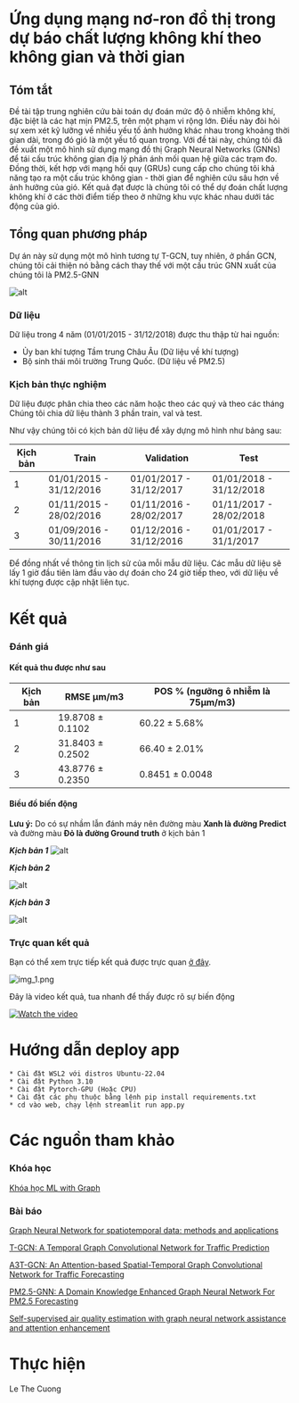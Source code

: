 # Ứng dụng mạng nơ-ron đồ thị trong dự báo chất lượng không khí theo không gian và thời gian

## Tóm tắt

Đề tài tập trung nghiên cứu bài toán dự đoán mức độ ô nhiễm không khí, đặc biệt
là các hạt mịn PM2.5, trên một phạm vi rộng lớn. Điều này đòi hỏi sự xem xét kỹ lưỡng về nhiều yếu tố ảnh hưởng khác nhau
trong khoảng thời gian dài, trong đó gió là một yếu tố quan trọng. Với đề tài này,
chúng tôi đã đề xuất một mô hình sử dụng mạng đồ thị Graph Neural Networks (GNNs) để tái cấu trúc
không gian địa lý phản ánh mối quan hệ giữa các trạm đo. Đồng thời, kết hợp với mạng hồi quy (GRUs) cung cấp cho chúng tôi khả năng tạo ra một cấu trúc không
gian - thời gian để nghiên cứu sâu hơn về ảnh hưởng của gió.
Kết quả đạt được là chúng tôi có thể dự đoán chất lượng không khí ở các thời điểm tiếp theo ở những
khu vực khác nhau dưới tác động của gió.

## Tổng quan phương pháp

Dự án này sử dụng một mô hình tương tự T-GCN, tuy nhiên, ở phần GCN, chúng tôi cải thiện nó bằng cách thay thế với một cấu trúc GNN xuất của chúng tôi là PM2.5-GNN

![alt](/image/Đồ%20thị%20dự%20báo%20không%20gian%20và%20thời%20gian..png)

### Dữ liệu

Dữ liệu trong 4 năm (01/01/2015 - 31/12/2018) được thu thập từ hai nguồn: 
* Ủy ban khí tượng Tầm trung Châu Âu (Dữ liệu về khí tượng)
* Bộ sinh thái môi trường Trung Quốc. (Dữ liệu về PM2.5)

### Kịch bản thực nghiệm

Dữ liệu được phân chia theo các năm hoặc theo các quý và theo các tháng
Chúng tôi chia dữ liệu thành 3 phần train, val và test. 

Như vậy chúng tôi có kịch bản dữ liệu để xây dựng mô hình như bảng sau:

| Kịch bản | Train                   | Validation              | Test                    |
|----------|-------------------------|-------------------------|-------------------------|
| 1        | 01/01/2015 - 31/12/2016 | 01/01/2017 - 31/12/2017 | 01/01/2018 - 31/12/2018 |
| 2        | 01/11/2015 - 28/02/2016 | 01/11/2016 - 28/02/2017 | 01/11/2017 - 28/02/2018 |
| 3        | 01/09/2016 - 30/11/2016 | 01/12/2016 - 31/12/2016 | 01/01/2017 - 31/1/2017  |

Để đồng nhất về thông tin lịch sử của mỗi mẫu dữ liệu. Các mẫu dữ liệu sẽ lấy 1 giờ đầu tiên làm đầu vào dự đoán cho 24 giờ tiếp theo, với dữ liệu về khí tượng được cập nhật liên tục.

# Kết quả

### Đánh giá

#### Kết quả thu được như sau

| Kịch bản | RMSE  µm/m3      | POS  % (ngưỡng ô nhiễm là 75µm/m3) |
|----------|------------------|------------------------------------|
| 1        | 19.8708 ± 0.1102 | 60.22 ± 5.68%                      |     
| 2        | 31.8403 ± 0.2502 | 66.40 ± 2.01%                      |      
| 3        | 43.8776 ± 0.2350 | 0.8451 ± 0.0048                     |      

#### Biều đồ biến động 
**Lưu ý:** Do có sự nhầm lẫn đánh máy nên đường màu **Xanh là đường Predict** và đường màu **Đỏ là đường Ground truth** ở kịch bản 1

**_Kịch bản 1_**
![alt](image/giff.gif)

**_Kịch bản 2_**

![alt](/image/Groud%20vs%20True%202.gif)

_**Kịch bản 3**_

![alt](image/1.gif)

### Trực quan kết quả

Bạn có thể xem trực tiếp kết quả được trực quan [ở đây](https://graduate-project-gnn-space-times-9wstzhepuperpicstqhwun.streamlit.app/).

![img_1.png](img_1.png)

Đây là video kết quả, tua nhanh để thấy được rõ sự biến động

[![Watch the video](https://img.youtube.com/vi/yf3dzKN2ecI/maxresdefault.jpg)](https://youtu.be/yf3dzKN2ecI)

# Hướng dẫn deploy app 
    * Cài đặt WSL2 với distros Ubuntu-22.04
    * Cài đặt Python 3.10 
    * Cài đặt Pytorch-GPU (Hoặc CPU)
    * Cài đặt các phụ thuộc bằng lệnh pip install requirements.txt
    * cd vào web, chạy lệnh streamlit run app.py

# Các nguồn tham khảo

### Khóa học
[Khóa học ML with Graph](https://web.stanford.edu/class/cs224w/)

### Bài báo
[Graph Neural Network for spatiotemporal data: methods and applications](https://arxiv.org/abs/2306.00012)

[T-GCN: A Temporal Graph Convolutional Network for Traffic Prediction](https://arxiv.org/abs/1811.05320)

[A3T-GCN:  An Attention-based Spatial-Temporal Graph Convolutional Network for Traffic Forecasting](https://arxiv.org/abs/2302.12973)

[PM2.5-GNN: A Domain Knowledge Enhanced Graph Neural Network For PM2.5 Forecasting](https://arxiv.org/abs/2002.12898)

[Self-supervised air quality estimation with graph neural network assistance and attention enhancement](https://www.researchgate.net/publication/379479025_Self-supervised_air_quality_estimation_with_graph_neural_network_assistance_and_attention_enhancement)

# Thực hiện

Le The Cuong
